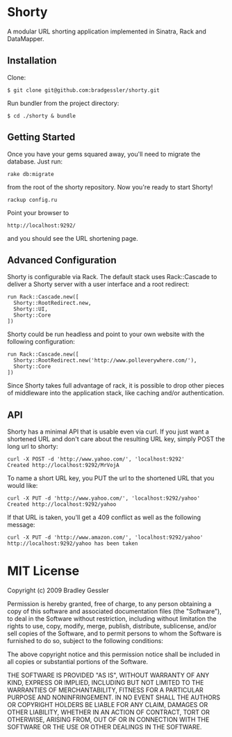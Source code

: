 # Shorty

A modular URL shorting application implemented in Sinatra, Rack 
and DataMapper. 

## Installation

Clone:

    $ git clone git@github.com:bradgessler/shorty.git

Run bundler from the project directory:

    $ cd ./shorty & bundle

## Getting Started

Once you have your gems squared away, you'll need to migrate the
database. Just run:

    rake db:migrate

from the root of the shorty repository. Now you're ready to start
Shorty!

    rackup config.ru

Point your browser to

    http://localhost:9292/

and you should see the URL shortening page.

## Advanced Configuration

Shorty is configurable via Rack. The default stack uses Rack::Cascade
to deliver a Shorty server with a user interface and a root redirect:

    run Rack::Cascade.new([
      Shorty::RootRedirect.new,
      Shorty::UI,
      Shorty::Core
    ])

Shorty could be run headless and point to your own website with the
following configuration:

    run Rack::Cascade.new([
      Shorty::RootRedirect.new('http://www.polleverywhere.com/'),
      Shorty::Core
    ])

Since Shorty takes full advantage of rack, it is possible to drop
other pieces of middleware into the application stack, like caching
and/or authentication.

## API

Shorty has a minimal API that is usable even via curl. If you just 
want a shortened URL and don't care about the resulting URL key, 
simply POST the long url to shorty:

    curl -X POST -d 'http://www.yahoo.com/', 'localhost:9292'
    Created http://localhost:9292/MrVojA

To name a short URL key, you PUT the url to the shortened URL that
you would like:

    curl -X PUT -d 'http://www.yahoo.com/', 'localhost:9292/yahoo'
    Created http://localhost:9292/yahoo

If that URL is taken, you'll get a 409 conflict as well as the following
message:

    curl -X PUT -d 'http://www.amazon.com/', 'localhost:9292/yahoo'
    http://localhost:9292/yahoo has been taken

# MIT License

Copyright (c) 2009 Bradley Gessler

Permission is hereby granted, free of charge, to any person
obtaining a copy of this software and associated documentation
files (the "Software"), to deal in the Software without
restriction, including without limitation the rights to use,
copy, modify, merge, publish, distribute, sublicense, and/or sell
copies of the Software, and to permit persons to whom the
Software is furnished to do so, subject to the following
conditions:

The above copyright notice and this permission notice shall be
included in all copies or substantial portions of the Software.

THE SOFTWARE IS PROVIDED "AS IS", WITHOUT WARRANTY OF ANY KIND,
EXPRESS OR IMPLIED, INCLUDING BUT NOT LIMITED TO THE WARRANTIES
OF MERCHANTABILITY, FITNESS FOR A PARTICULAR PURPOSE AND
NONINFRINGEMENT. IN NO EVENT SHALL THE AUTHORS OR COPYRIGHT
HOLDERS BE LIABLE FOR ANY CLAIM, DAMAGES OR OTHER LIABILITY,
WHETHER IN AN ACTION OF CONTRACT, TORT OR OTHERWISE, ARISING
FROM, OUT OF OR IN CONNECTION WITH THE SOFTWARE OR THE USE OR
OTHER DEALINGS IN THE SOFTWARE.

